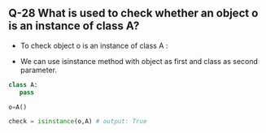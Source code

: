 ## Q-28 What is used to check whether an object o is an instance of class A?

- To check object o is an instance of class A :

- We can use isinstance method with object as first and class as second parameter.

```python
class A:
   pass

o=A()

check = isinstance(o,A) # output: True
```